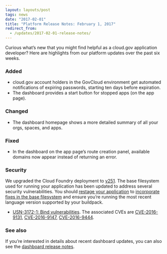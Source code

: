 ```yaml
---
layout: layouts/post
tags: news
date: "2017-02-01"
title: "Platform Release Notes: February 1, 2017"
redirect_from:
  - /updates/2017-02-01-release-notes/
---
```


Curious what’s new that you might find helpful as a cloud.gov application developer? Here are highlights from our platform updates over the past six weeks.
<!--more-->

### Added
- cloud.gov account holders in the GovCloud environment get automated notifications of expiring passwords, starting ten days before expiration.
- The dashboard provides a start button for stopped apps (on the app page).

### Changed
- The dashboard homepage shows a more detailed summary of all your orgs, spaces, and apps.

### Fixed
- In the dashboard on the app page’s route creation panel, available domains now appear instead of returning an error.

### Security
We upgraded the Cloud Foundry deployment to [v251](https://github.com/cloudfoundry/cf-release/releases/tag/v251). The base filesystem used for running your application has been updated to address several security vulnerabilities. You should [restage your application](http://cli.cloudfoundry.org/en-US/cf/restage.html) to [incorporate fixes in the base filesystem](https://docs.cloudfoundry.org/devguide/deploy-apps/stacks.html#cli-commands) and ensure you’re running the most recent language version supported by your buildpack.

- [USN-3172-1: Bind vulnerabilities](https://www.ubuntu.com/usn/USN-3172-1/). The associated CVEs are [CVE-2016-9131](http://people.ubuntu.com/~ubuntu-security/cve/CVE-2016-9131),  [CVE-2016-9147](http://people.ubuntu.com/~ubuntu-security/cve/CVE-2016-9147),  [CVE-2016-9444](http://people.ubuntu.com/~ubuntu-security/cve/CVE-2016-9444).

### See also

If you’re interested in details about recent dashboard updates, you can also see the [dashboard release notes](https://github.com/18F/cg-dashboard/releases).
